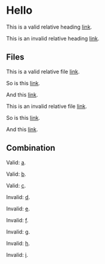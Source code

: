 # Hello

This is a valid relative heading [link](#hello).

This is an invalid relative heading [link](#world).

## Files

This is a valid relative file [link](https://gitlab.com/wooorm/test/blob/main/gitlab.md).

So is this [link](https://gitlab.com/wooorm/test/blob/foo-bar/gitlab.md).

And this [link](../gitlab.md).

This is an invalid relative file [link](https://gitlab.com/wooorm/test/blob/main/world.md).

So is this [link](https://gitlab.com/wooorm/test/blob/foo-bar/world.md).

And this [link](../world.md).

## Combination

Valid: [a](../gitlab.md#hello).

Valid: [b](https://gitlab.com/wooorm/test/blob/main/gitlab.md#hello).

Valid: [c](https://gitlab.com/wooorm/test/blob/foo-bar/gitlab.md#hello).

Invalid: [d](../gitlab.md#world).

Invalid: [e](https://gitlab.com/wooorm/test/blob/main/gitlab.md#world).

Invalid: [f](https://gitlab.com/wooorm/test/blob/foo-bar/gitlab.md#world).

Invalid: [g](../world.md#hello).

Invalid: [h](https://gitlab.com/wooorm/test/blob/main/world.md#hello).

Invalid: [i](https://gitlab.com/wooorm/test/blob/foo-bar/world.md#hello).
